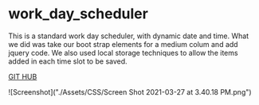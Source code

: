 # work_day_scheduler

This is a standard work day scheduler, with dynamic date and time. What we did was take our boot strap elements for a medium colum and add jquery code. We also used local storage techniques to allow the items added in each time slot to be saved. 


[GIT HUB](https://github.com/Farrancampbell/work_day_scheduler)

![Screenshot]("./Assets/CSS/Screen Shot 2021-03-27 at 3.40.18 PM.png")